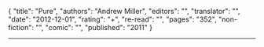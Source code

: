 {
"title": "Pure",
"authors": "Andrew Miller",
"editors": "",
"translator": "",
"date": "2012-12-01",
"rating": "+",
"re-read": "",
"pages": "352",
"non-fiction": "",
"comic": "",
"published": "2011"
}

---
